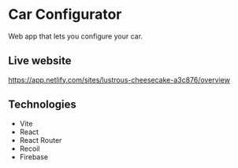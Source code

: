 # Car Configurator
Web app that lets you configure your car.

## Live website
https://app.netlify.com/sites/lustrous-cheesecake-a3c876/overview

## Technologies
* Vite
* React
* React Router
* Recoil
* Firebase
